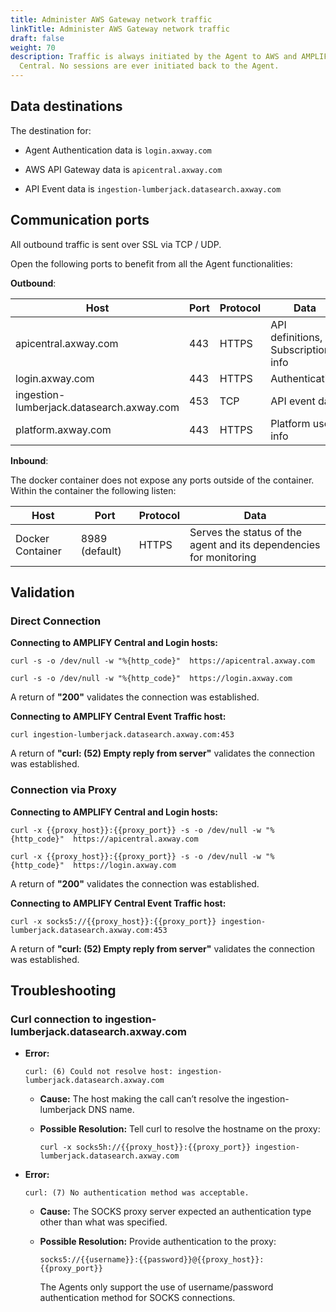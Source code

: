 ```yaml
---
title: Administer AWS Gateway network traffic
linkTitle: Administer AWS Gateway network traffic
draft: false
weight: 70
description: Traffic is always initiated by the Agent to AWS and AMPLIFY
  Central. No sessions are ever initiated back to the Agent.
---
```


## Data destinations

The destination for:

* Agent Authentication data is `login.axway.com`

* AWS API Gateway data is  `apicentral.axway.com`

* API Event data is `ingestion-lumberjack.datasearch.axway.com`

## Communication ports

All outbound traffic is sent over SSL via TCP / UDP.

Open the following ports to benefit from all the Agent functionalities:

**Outbound**:

| Host                                       | Port               | Protocol  | Data                                |
|--------------------------------------------|--------------------|-----------|-------------------------------------|
| apicentral.axway.com                       | 443                | HTTPS     | API definitions, Subscription info  |
| login.axway.com                            | 443                | HTTPS     | Authentication                      |
| ingestion-lumberjack.datasearch.axway.com  | 453                | TCP       | API event data                      |
| platform.axway.com                        | 443  | HTTPS    | Platform user info                 |

**Inbound**:

The docker container does not expose any ports outside of the container. Within the container the following listen:

| Host                                       | Port               | Protocol  | Data                                |
|--------------------------------------------|--------------------|-----------|-------------------------------------|
| Docker Container                           | 8989 (default)     | HTTPS     |Serves the status of the agent and its dependencies for monitoring  |

## Validation

### Direct Connection

**Connecting to AMPLIFY Central and Login hosts:**

```shell
curl -s -o /dev/null -w "%{http_code}"  https://apicentral.axway.com
```

```shell
curl -s -o /dev/null -w "%{http_code}"  https://login.axway.com
```

A return of **"200"** validates the connection was established.

**Connecting to AMPLIFY Central Event Traffic host:**

```shell
curl ingestion-lumberjack.datasearch.axway.com:453
```

A return of **"curl: (52) Empty reply from server"** validates the connection was established.

### Connection via Proxy

**Connecting to AMPLIFY Central and Login hosts:**

```shell
curl -x {{proxy_host}}:{{proxy_port}} -s -o /dev/null -w "%{http_code}"  https://apicentral.axway.com
```

```shell
curl -x {{proxy_host}}:{{proxy_port}} -s -o /dev/null -w "%{http_code}"  https://login.axway.com
```

A return of **"200"** validates the connection was established.

**Connecting to AMPLIFY Central Event Traffic host:**

```shell
curl -x socks5://{{proxy_host}}:{{proxy_port}} ingestion-lumberjack.datasearch.axway.com:453
```

A return of **"curl: (52) Empty reply from server"** validates the connection was established.

## Troubleshooting

### Curl connection to ingestion-lumberjack.datasearch.axway.com

* **Error:**

  ```shell
  curl: (6) Could not resolve host: ingestion-lumberjack.datasearch.axway.com
  ```

    * **Cause:** The host making the call can’t resolve the ingestion-lumberjack DNS name.

    * **Possible Resolution:** Tell curl to resolve the hostname on the proxy:

      ```shell
      curl -x socks5h://{{proxy_host}}:{{proxy_port}} ingestion-lumberjack.datasearch.axway.com
      ```

* **Error:**

  ```shell
  curl: (7) No authentication method was acceptable.
  ```

    * **Cause:** The SOCKS proxy server expected an authentication type other than what was specified.

    * **Possible Resolution:** Provide authentication to the proxy:

      ```shell
      socks5://{{username}}:{{password}}@{{proxy_host}}:{{proxy_port}}
      ```

      The Agents only support the use of username/password authentication method for SOCKS connections.

